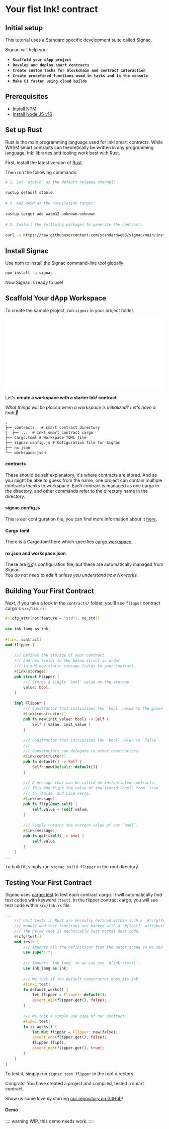 # Your fist Ink! contract

## Initial setup

This tutorial uses a Standard specific development suite called Signac.

Signac will help you:

* **`Scaffold your dApp project`**
* **`Develop and deploy smart contracts`**
* **`Create custom tasks for blockchain and contract interaction`**
* **`Create predefined functions used in tasks and in the console`**
* **`Make CI faster using cloud builds`**

## Prerequisites

- [Install NPM](https://www.npmjs.com/)
- [Install Node JS v16](https://nodejs.org/download/release/latest-v16.x/)

## Set up Rust

Rust is the main programming language used for Ink! smart contracts. While WASM smart contracts can theoretically be written in any programming language, Ink! libraries and tooling work best with Rust.

First, install the latest version of [Rust](https://www.rust-lang.org/tools/install).  

Then run the following commands:

```sh
# 1. Set 'stable' as the default release channel:

rustup default stable

# 2. Add WASM as the compilation target:

rustup target add wasm32-unknown-unknown

# 3. Install the following packages to generate the contract:

curl -s https://raw.githubusercontent.com/standardweb3/signac/main/install-cargo-contract.sh | bash -s 
```

## Install Signac

Use npm to install the Signac command-line tool globally:

```sh
npm install -g signac
```

Now Signac is ready to use!

## Scaffold Your dApp Workspace

To create the sample project, run `signac` in your project folder.

![](./assets/signac-init.svg)

Let's **create a workspace with a starter Ink! contract**.

*What things will be placed when a workspace is initialized? Let's have a look 👀*

```
.
├── contracts   # smart contract directory
|  ├── ...  # Ink! smart contract cargo  
├── Cargo.toml # Workspace TOML file
├── signac.config.js # Cofiguration file for Signac
├── nx.json 
└── workspace.json  
```
#### contracts
These should be self explanatory, it's where contracts are stored. And as you might be able to guess from the name, one project can contain multiple contracts thanks to workspace. Each contract is managed as one cargo in the directory, and other commands refer to the directory name in the directory.

#### signac.config.js
This is our configuration file, you can find more information about it [here]().

#### Cargo.toml
There is a Cargo.toml here which specifies [cargo workspace](https://doc.rust-lang.org/book/ch14-03-cargo-workspaces.html).

#### nx.json and workspace.json

These are [Nx](https://nx.dev/getting-started/intro)'s configuration file, but these are automatically managed from Signac. <br>*You do not need to edit it unless you understand how Nx works.*

## Building Your First Contract

Next, if you take a look in the `contracts/` folder, you'll see `flipper` contract cargo's `src/lib.rs`:

```Rust
#![cfg_attr(not(feature = "std"), no_std)]

use ink_lang as ink;

#[ink::contract]
mod flipper {

    /// Defines the storage of your contract.
    /// Add new fields to the below struct in order
    /// to add new static storage fields to your contract.
    #[ink(storage)]
    pub struct Flipper {
        /// Stores a single `bool` value on the storage.
        value: bool,
    }

    impl Flipper {
        /// Constructor that initializes the `bool` value to the given `init_value`.
        #[ink(constructor)]
        pub fn new(init_value: bool) -> Self {
            Self { value: init_value }
        }

        /// Constructor that initializes the `bool` value to `false`.
        ///
        /// Constructors can delegate to other constructors.
        #[ink(constructor)]
        pub fn default() -> Self {
            Self::new(Default::default())
        }

        /// A message that can be called on instantiated contracts.
        /// This one flips the value of the stored `bool` from `true`
        /// to `false` and vice versa.
        #[ink(message)]
        pub fn flip(&mut self) {
            self.value = !self.value;
        }

        /// Simply returns the current value of our `bool`.
        #[ink(message)]
        pub fn get(&self) -> bool {
            self.value
        }
    }
...
```

To build it, simply run `signac build flipper` in the root directory. 


## Testing Your First Contract

Signac uses [cargo-test](https://doc.rust-lang.org/cargo/commands/cargo-test.html) to test each contract cargo. It will automatically find test codes with keyword `[test]`. In the flipper contract cargo, you will see test code within `src/lib.rs` file.

```Rust
...
    /// Unit tests in Rust are normally defined within such a `#[cfg(test)]`
    /// module and test functions are marked with a `#[test]` attribute.
    /// The below code is technically just normal Rust code.
    #[cfg(test)]
    mod tests {
        /// Imports all the definitions from the outer scope so we can use them here.
        use super::*;

        /// Imports `ink_lang` so we can use `#[ink::test]`.
        use ink_lang as ink;

        /// We test if the default constructor does its job.
        #[ink::test]
        fn default_works() {
            let flipper = Flipper::default();
            assert_eq!(flipper.get(), false);
        }

        /// We test a simple use case of our contract.
        #[ink::test]
        fn it_works() {
            let mut flipper = Flipper::new(false);
            assert_eq!(flipper.get(), false);
            flipper.flip();
            assert_eq!(flipper.get(), true);
        }
    }
}
```

To test it, simply run `signac test flipper` in the root directory. 

Congrats! You have created a project and compiled, tested a smart contract.

Show us some love by starring [our repository on GitHub](https://github.com/standardweb3/docs)!️


#### Demo

:::: warning
WIP, this demo needs work.
::::

